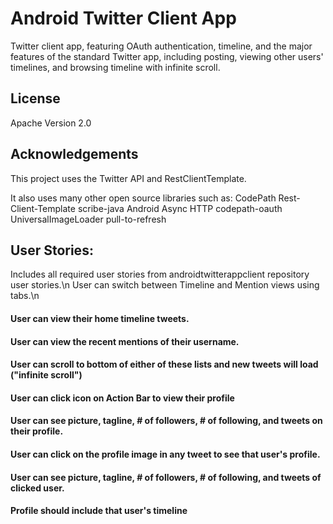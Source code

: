 Android Twitter Client App
=======================
Twitter client app, featuring OAuth authentication, timeline, and the major features of the standard Twitter app, including posting, viewing other users' timelines, and browsing timeline with infinite scroll.

## License

Apache Version 2.0


## Acknowledgements

This project uses the Twitter API and RestClientTemplate.

It also uses many other open source libraries such as:
CodePath Rest-Client-Template
scribe-java
Android Async HTTP
codepath-oauth
UniversalImageLoader
pull-to-refresh 


## User Stories:

Includes all required user stories from androidtwitterappclient repository user stories.\n
User can switch between Timeline and Mention views using tabs.\n
#### User can view their home timeline tweets.
#### User can view the recent mentions of their username.
#### User can scroll to bottom of either of these lists and new tweets will load ("infinite scroll")
#### User can click icon on Action Bar to view their profile
#### User can see picture, tagline, # of followers, # of following, and tweets on their profile.
#### User can click on the profile image in any tweet to see that user's profile.
#### User can see picture, tagline, # of followers, # of following, and tweets of clicked user.
#### Profile should include that user's timeline
